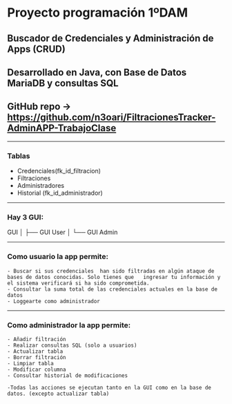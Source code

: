 # Proyecto programación 1ºDAM

## Buscador de Credenciales y Administración de Apps (CRUD)
## Desarrollado en Java, con Base de Datos MariaDB y consultas SQL
## GitHub repo -> https://github.com/n3oari/FiltracionesTracker-AdminAPP-TrabajoClase

---



### Tablas
- Credenciales(fk_id_filtracion)
- Filtraciones
- Administradores
- Historial (fk_id_administrador)

---


### Hay 3 GUI:

GUI
│
├── GUI User
│
└── GUI Admin

---

### Como usuario la app permite:

	- Buscar si sus credenciales  han sido filtradas en algún ataque de bases de datos conocidas. Solo tienes que 	ingresar tu información y el sistema verificará si ha sido comprometida. 
	- Consultar la suma total de las credenciales actuales en la base de datos
	- Loggearte como administrador

---

### Como administrador la app permite:

	- Añadir filtración
	- Realizar consultas SQL (solo a usuarios)
	- Actualizar tabla
	- Borrar filtración
	- Limpiar tabla
	- Modificar columna
	- Consultar historial de modificaciones

	-Todas las acciones se ejecutan tanto en la GUI como en la base de datos. (excepto actualizar tabla)



